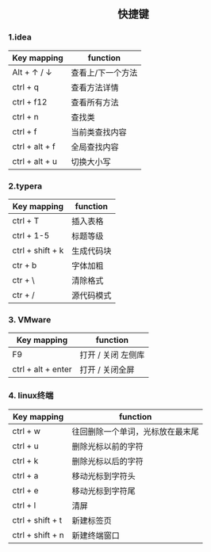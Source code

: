 <h2><center>快捷键</center></h2>

### 1.idea

| Key mapping    | function          |
| -------------- | ----------------- |
| Alt  + ↑ / ↓   | 查看上/下一个方法 |
| ctrl + q       | 查看方法详情      |
| ctrl + f12     | 查看所有方法      |
| ctrl + n       | 查找类            |
| ctrl + f       | 当前类查找内容    |
| ctrl + alt + f | 全局查找内容      |
| ctrl + alt + u | 切换大小写        |

### 2.typera

| Key mapping      | function   |
| ---------------- | ---------- |
| ctrl + T         | 插入表格   |
| ctrl + 1-5       | 标题等级   |
| ctrl + shift + k | 生成代码块 |
| ctr + b          | 字体加粗   |
| ctr + \          | 清除格式   |
| ctr + /          | 源代码模式 |

### 3. VMware

| Key mapping        | function           |
| ------------------ | ------------------ |
| F9                 | 打开 / 关闭 左侧库 |
| ctrl + alt + enter | 打开 / 关闭全屏    |

### 4. linux终端

| Key mapping      | function                         |
| ---------------- | -------------------------------- |
| ctrl + w         | 往回删除一个单词，光标放在最末尾 |
| ctrl + u         | 删除光标以前的字符               |
| ctrl + k         | 删除光标以后的字符               |
| ctrl + a         | 移动光标到字符头                 |
| ctrl + e         | 移动光标到字符尾                 |
| ctrl + l         | 清屏                             |
| ctrl + shift + t | 新建标签页                       |
| ctrl + shift + n | 新建终端窗口                     |